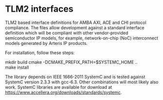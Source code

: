 # TLM2 interfaces

TLM2 based interface definitions for AMBA AXI, ACE and CHI protocol compliance. The files allow development against a standard interface definition which will be compliant with other vendor-provided semiconductor IP models, for example, network-on-chip (NoC) interconnect models generated by Arteris IP products.

For installation, follow these steps:

mkdir build 
cmake -DCMAKE_PREFIX_PATH=$SYSTEMC_HOME ..  
make install 


The library depends on IEEE 1666-2011 SystemC and is tested against SystemC version 2.3.3 with gcc-6.3. Other combinations will most likely also work. SystemC libraries are available for download at https://www.accellera.org/downloads/standards/systemc.


